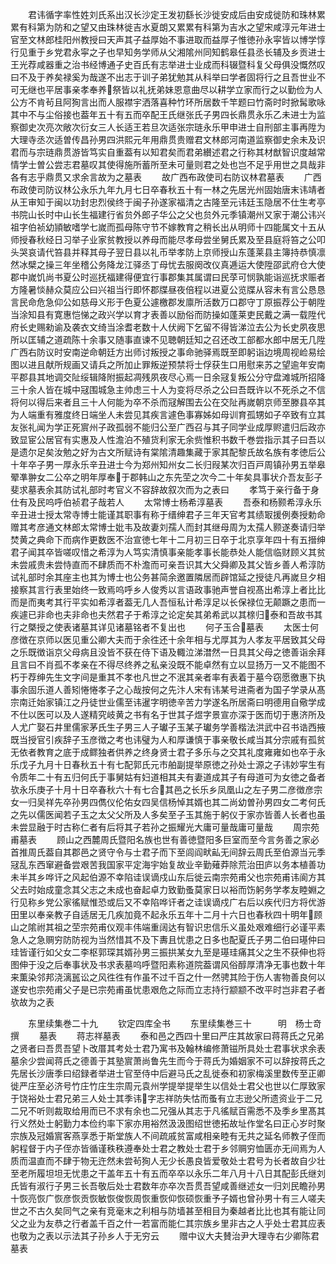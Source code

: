 <!-- { "loadSidebar": true } -->
　　君讳循字率性姓刘氏系出汉长沙定王发初繇长沙徙安成后由安成徙防和珠林累累有科第为防和之望又由珠林徙吉水夏朗又累累有科第为吉水之望宋咸淳元年进士官至文林郎桂阳州教授曰天声其子益厚始不事进取而益厚子惟徳孙永寜皆以博学惇行见重于乡党君永寜之子也早知务学师从父湘隂州同知鹤皋任县丞长辅及乡贡进士王光荐咸器重之治书经博通子史百氏有志举进士业成而科辍暨科复父母俱没慨然叹曰不及于养矣禄奚为哉遂不出志于训子弟犹勉其从科举曰学者固将行之且吾世业不可无继也平居事亲孝奉养祭皆以礼抚弟妹恩意曲尽以耕学立家而行之以勤俭为人公方不肯茍且阿狥言出而人服襟宇洒落喜种竹环所居数千竿题曰竹斋时时掀髯歌咏其中不与尘俗接也葢年五十有五而卒配王氏继张氏子男四长鼎贯永乐乙未进士为监察御史次亮次敞次衍女三人长适王若旦次适张宗琏永乐甲申进士自刑部主事再陞为大理寺丞次适曽传昌孙男四洪熙元年用鼎贯贵赠君文林郎河南道监察御史余未及识君而与宗琏鼎贯游皆笃实自重葢有以知君矣而君弟纉述君之行称其材猷智识度越常情学士曽公尝志君墓叹其使得施所蓄所至未可量则君之处也岂不足乎用世之具哉非各有志乎鼎贯又求余言故为之墓表
　　故广西布政使司右防议林君墓表
　　广西布政使司防议林公永乐九年九月七日卒春秋五十有一林之先居光州固始唐末讳靖者从王审知于闽以功封忠烈侯终于闽子孙遂家福清之古隆至元讳廷玉隐居不仕生考亭书院山长时中山长生福建行省贠外郎子华公之父也贠外元季镇潮州又家于潮公讳兴祖字伯祯幼頴敏嗜学七嵗而孤母陈守节不嫁教育之稍长出从明师十四能属文十五从师授春秋经日习举子业家贫教授以养母而能尽孝母尝坐舅氏累及至县庭将笞之公叩头哭哀请代笞县并释其母子翌日县以礼币举孝防上京师授山东蓬莱县主簿持恭慎凛然冰檗之操三年坐稽公务降龙江驿丞丁母忧去服阕改仪真逓运大使陞邵武府仓大使郡中嵗饥尚书夏公时巡抚福建得便宜行事郡集其属谓曰民莩可悯孰能诣巡抚求赈者方隆暑惔赫众莫应公曰兴祖当行即怀郡牒昼夜倍程以进夏公览牒从容未有言公恳恳言民命危急仰公如慈母义形于色夏公遽檄郡发廪所活数万口郡守丁原振荐公于朝陞当涂知县有寛惠恺悌之政兴学以育才表善以励俗而防操如蓬莱吏民戴之满一载陞代府长史赐勑谕及袭衣文绮当涂耆老数十人伏阙下乞留不得皆涕泣去公为长史夙夜思所以匡辅之道疏陈十余事又随事直谏不见聴朝廷知之召还改工部都水郎中居无几陞广西右防议时安南逆命朝廷方出师讨叛授之事命驰驿焉既至即躬诣边境周视崄易绘图以进且献所规画又请兵之所加止罪叛逆预禁将士俘获生口用慰来苏之望逾年安南平郡县其地调交阯绥辑降附振起凋残夙夜尽心焉一日余冦复叛公分守盘滩城所招降三十余人皆在城中冦围城急主帅虑三十人为变将尽杀之公曰吾既许以不死杀之不信将何以得后来者且三十人何能为卒不杀而冦解围去公在交阯再嵗朝京师至滕县卒其为人端重有雅度终日端坐人未尝见其疾言遽色事寡姊如母训育孤甥如子卒致有立其友张礼闻为学正死賔州子政孤弱不能归公至广西召与其子同学业成厚赆遣归后政亦致显宦公居官有实惠及人性澹泊不殖货利家无余赀惟积书数千巻尝指示其子曰吾以是遗尔足矣汝勉之好为古文所赋诗有棠隂清趣集藏于家其配黎氏故名族有孝徳后公十年卒子男一厚永乐辛丑进士今为郑州知州女二长归叚某次归百戸周镇孙男五举皋翚凖翀女二公卒之明年厚奉于郡韩山之东先茔之次今二十年矣具事状介吾友彭子斐求墓表余其防试礼部时考官义不容辞故叙次而为之表曰
　　孝笃于亲行备于身仕有及民呜呼伯祯君子哉若人
　　太常博士杨希淳墓表
　　吾泰和杨颢希淳永乐辛丑进士授太常寺博士能谨其职事有称于缙绅君子三年天官考其绩冣援例奏授勅命赠其考彦通文林郎太常博士妣韦及故妻刘孺人而封其继母周为太孺人颢遂奏请归举焚黄之典命下而病作更数医不治宣徳七年十二月初三日卒于北京享年四十有五搢绅君子闻其卒皆嗟叹惜之希淳为人笃实清慎事亲能孝事长能恭处人能信临财顾义其贫未尝戚贵未尝恃直而不肆质而不朴澹而可亲吾识其大父舜卿及其父皆乡善人希淳防试礼部时余其座主也其为博士也公务甚简余邀置隣居而辟馆延之授徒凡再嵗旦夕相接察其言行表里始终一致焉呜呼乡人俊秀以言语政事驰声誉自视髙出希淳上者比比而是而夷考其行平实如希淳者葢无几人吾恒私计希淳足以长保禄位无颠蹶之患而一疾遽已非命也夫非命也夫然君子于希淳之论定矣其弟希武以其榇归泰和吾故书其行之槩授之使表诸墓其详见诸墓铭者不复出也
　　何子玉合墓表
　　太医士何彦徴在京师以医见重公卿大夫而于余徃还十余年相与尤厚其为人孝友平居致其父母之乐既徴诣京父母病且没皆不获在侍下语及輙泣涕澘然一日具其父母之徳善诣余拜且言曰不肖孤不孝亲在不得尽终养之私亲没既不能卓然有立以显扬万一又不能图不朽于荐绅先生文字间是重其不孝也凡世之不泯其亲者率有表着于墓今窃愿徼惠下执事余固乐道人善矧惓惓孝子之心哉按何之先汴人宋有讳某号进斋者为国子学录从髙宗南迁始家镇江之丹徒世业儒至讳暹字明徳辛苦力学遂名所居斋曰明德用自儆学成不仕以医可以及人遂精究岐黄之书有名于世其子煜字景宣亦深于医而切于惠济所及人尤广娶石井里儒家茅氏生子男三人子瓛子玉某子瓛务学善楷法洪武中召书诰西掖既当授官引疾辞子玉彦徴之考也讳璧为人和厚谦慎于事亲敬长咸当其分宗戚有孤贫无依者教育之底于成鳏独者供养之终身贤士君子多乐与之交其礼度雍雍如也卒于永乐戊子九月十日春秋五十有七配郭氏元市舶副提举原徳之孙处士源之子讳妙寜生有令质年二十有五归何氏于事舅姑有妇道相其夫有妻道成其子有母道可为女徳之备者欤永乐庚子十月十日卒春秋六十有七合其邑之长乐乡凤凰山之左子男二彦徴彦宗女一归吴祥先卒孙男四儁仪伦佑女四吴信杨悼其婿也其二尚幼曽孙男四女二考何氏之先以儒医闻若子玉之太父父所及人多矣至子玉其施于躬仪于家亦皆善人长者也虽未尝显融于时古称仁者有后将其子若孙之振耀光大庸可量哉庸可量哉
　　周宗苑甫墓表
　　顾山之西麓周氏暨阳名族也世有善徳暨阳多巨室而至今言务善之家必首推周氏葢自其郡邑之贤守令与士君子而下至闾阎畎畆无间辞云周氏至伯源当元季冦乱东西窜避备尝艰苦我国家平定海宇始复故业辛勤薙莽除荒治田庐以务本植善功未半其乡哗讦之风起伯源不幸陷诖误谪戍山东后徙云南宗苑甫父也宗苑甫讳阆方其父去时始成童念其父志之未成也奋起卓力致勤蚤莫家日以裕而饬躬务学孝友睦婣之行见称乡党公家徭赋惟恐或后又不幸陷哗讦者之诖误谪戍广右后以疾代归方将优游田里以奉亲教子自适居无几疾加竟不起永乐五年十二月十六日也春秋四十明年顾山之隂祔其祖之茔宗苑甫仪观丰伟端重阔达有智识忠信乐义虽处艰难细行必谨平素急人之急赒穷防防视为当然惜其不及下夀且忧患之日多也配夏氏子男二伯曰璂仲曰珪皆谨行如父女二李枢郭琛其婿孙男三振拱某女九至是璂珪痛其父之生不获伸也将图伸于没之后奉事状及书求表墓呜呼暨阳素称道院葢谓风俗醇厚清净无事也数十年来薫染邻邦浇漓嚚讼之风徃徃有作虽不过千百之什一然骋其险于伤人害物善良何以遂安也宗苑甫父子是已宗苑甫虽忧患艰危之际而立志持行颛颛不改平时岂非君子者欤故为之表








　　东里续集巻二十九
　　钦定四库全书
　　东里续集巻三十　　　明　杨士竒　撰
　　墓表
　　蒋志祥墓表
　　泰和邑之西四十里曰严庄其故家曰蒋蒋氏之兄弟之贤者曰吾贯吾望卜改厝其考处士君乃寓书及翰林编修萧镃所具处士君事状求余表墓余少尝闻蒋氏之德善于其塾賔萧尚鲁先生而今于蒋氏为婚姻家不可以辞按蒋氏之先居长沙唐季曰绍録者举进士官至侍中后避马氏之乱徙泰和初家梅溪里数传至正卿徙严庄至必济号竹庄竹庄生宗周元袁州学提举提举生以信处士君父也世以仁厚致家于饶裕处士君兄弟三人处士其季讳字志祥防失怙而蚤有立志逊父所遗资业于二兄二兄不听则裁取给用而已不求有余也二兄强从其志于凡徭赋百需悉不及季乡里髙其行义然处士躬勤力本俭约率下家亦用裕然汲汲图绍世徳拓故址作堂名曰正心岁时聚宗族及冠婚賔客燕享悉于斯堂族人不间疏戚贫富咸相亲睦有无共之延名师教子侄而躬程督于内子侄亦皆循谨秩秩遵奉处士君之教处士君于乡邻赒穷恤匮亦无间焉为人质而温直而不肆于物无迕然未尝茍狥人无少长愚良皆爱敬处士君号为长者故自少壮至老所履坦坦无忧患之干盖年五十有五而卒卒以永乐二年八月十八日其配彭氏继刘氏皆有淑行子男三长吾敬后处士君数年亦卒次吾贯吾望咸善继述女一归刘民瞻孙男十恢亮恢广恢彦恢贡恢敏恢俊恢周恢重恢仰恢硕恢重予子婿也曾孙男十有三人嗟夫世之不古久矣同气之亲有竞毫末之利相与防墙甚至相目为秦越者比比也其有能让同父之业为友恭之行者盖千百之什一若富而能仁其宗族乡里非古之人乎处士君其应表也敬为之表以示法其子孙乡人于无穷云
　　赠中议大夫賛治尹大理寺右少卿陈君墓表
